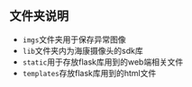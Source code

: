 ## 文件夹说明
* `imgs`文件夹用于保存异常图像
* `lib`文件夹内为海康摄像头的sdk库
* `static`用于存放flask库用到的web端相关文件
* `templates`存放flask库用到的html文件